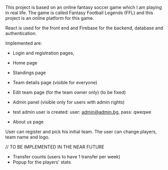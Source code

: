 This project is based on an online fantasy soccer game which I am playing in real life. 
The game is called Fantasy Football Legends (FFL) and this project is an online platform for this game.

React is used for the front end and Firebase for the backend, database and authentication.

Implemented are:
- Login and registration pages, 
- Home page
- Standings page 
- Team details page (visible for everyone)
- Edit team page (for the team owner only) (to be fixed)
- Admin panel (visible only for users with admin rights)
- test admin user is created:
    user: admin@admin.bg, pass: qweqwe
   
- About us page


User can register and pick his initial team. 
The user can change players, team name and logo.

// TO BE IMPLEMENTED IN THE NEAR FUTURE

- Transfer counts (users to have 1 transfer per week)
- Popup for the players' stats



